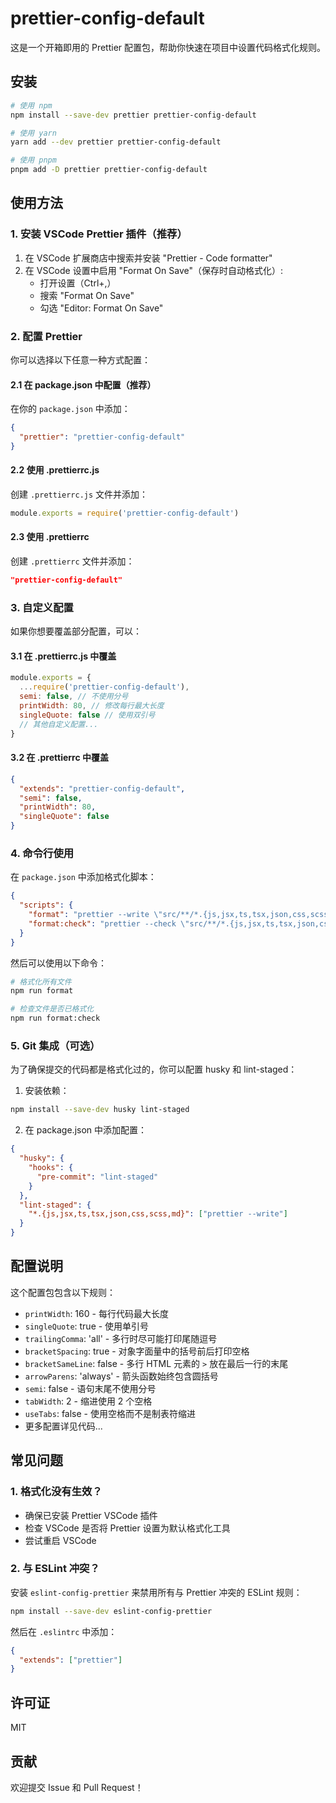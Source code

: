 # prettier-config-default

这是一个开箱即用的 Prettier 配置包，帮助你快速在项目中设置代码格式化规则。

## 安装

```bash
# 使用 npm
npm install --save-dev prettier prettier-config-default

# 使用 yarn
yarn add --dev prettier prettier-config-default

# 使用 pnpm
pnpm add -D prettier prettier-config-default
```

## 使用方法

### 1. 安装 VSCode Prettier 插件（推荐）

1. 在 VSCode 扩展商店中搜索并安装 "Prettier - Code formatter"
2. 在 VSCode 设置中启用 "Format On Save"（保存时自动格式化）:
   - 打开设置（Ctrl+,）
   - 搜索 "Format On Save"
   - 勾选 "Editor: Format On Save"

### 2. 配置 Prettier

你可以选择以下任意一种方式配置：

#### 2.1 在 package.json 中配置（推荐）

在你的 `package.json` 中添加：

```json
{
  "prettier": "prettier-config-default"
}
```

#### 2.2 使用 .prettierrc.js

创建 `.prettierrc.js` 文件并添加：

```js
module.exports = require('prettier-config-default')
```

#### 2.3 使用 .prettierrc

创建 `.prettierrc` 文件并添加：

```json
"prettier-config-default"
```

### 3. 自定义配置

如果你想要覆盖部分配置，可以：

#### 3.1 在 .prettierrc.js 中覆盖

```js
module.exports = {
  ...require('prettier-config-default'),
  semi: false, // 不使用分号
  printWidth: 80, // 修改每行最大长度
  singleQuote: false // 使用双引号
  // 其他自定义配置...
}
```

#### 3.2 在 .prettierrc 中覆盖

```json
{
  "extends": "prettier-config-default",
  "semi": false,
  "printWidth": 80,
  "singleQuote": false
}
```

### 4. 命令行使用

在 `package.json` 中添加格式化脚本：

```json
{
  "scripts": {
    "format": "prettier --write \"src/**/*.{js,jsx,ts,tsx,json,css,scss,md}\"",
    "format:check": "prettier --check \"src/**/*.{js,jsx,ts,tsx,json,css,scss,md}\""
  }
}
```

然后可以使用以下命令：

```bash
# 格式化所有文件
npm run format

# 检查文件是否已格式化
npm run format:check
```

### 5. Git 集成（可选）

为了确保提交的代码都是格式化过的，你可以配置 husky 和 lint-staged：

1. 安装依赖：

```bash
npm install --save-dev husky lint-staged
```

2. 在 package.json 中添加配置：

```json
{
  "husky": {
    "hooks": {
      "pre-commit": "lint-staged"
    }
  },
  "lint-staged": {
    "*.{js,jsx,ts,tsx,json,css,scss,md}": ["prettier --write"]
  }
}
```

## 配置说明

这个配置包包含以下规则：

- `printWidth`: 160 - 每行代码最大长度
- `singleQuote`: true - 使用单引号
- `trailingComma`: 'all' - 多行时尽可能打印尾随逗号
- `bracketSpacing`: true - 对象字面量中的括号前后打印空格
- `bracketSameLine`: false - 多行 HTML 元素的 `>` 放在最后一行的末尾
- `arrowParens`: 'always' - 箭头函数始终包含圆括号
- `semi`: false - 语句末尾不使用分号
- `tabWidth`: 2 - 缩进使用 2 个空格
- `useTabs`: false - 使用空格而不是制表符缩进
- 更多配置详见代码...

## 常见问题

### 1. 格式化没有生效？

- 确保已安装 Prettier VSCode 插件
- 检查 VSCode 是否将 Prettier 设置为默认格式化工具
- 尝试重启 VSCode

### 2. 与 ESLint 冲突？

安装 `eslint-config-prettier` 来禁用所有与 Prettier 冲突的 ESLint 规则：

```bash
npm install --save-dev eslint-config-prettier
```

然后在 `.eslintrc` 中添加：

```json
{
  "extends": ["prettier"]
}
```

## 许可证

MIT

## 贡献

欢迎提交 Issue 和 Pull Request！
